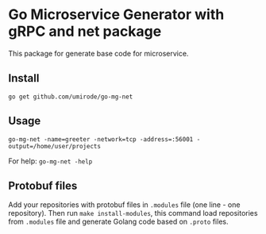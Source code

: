 # Go Microservice Generator with gRPC and net package

This package for generate base code for microservice.

## Install
`go get github.com/umirode/go-mg-net`

## Usage 
`go-mg-net -name=greeter -network=tcp -address=:56001 -output=/home/user/projects`

For help: `go-mg-net -help`

## Protobuf files
Add your repositories with protobuf files in `.modules` file (one line - one repository).
Then run `make install-modules`, this command load repositories from `.modules` file and generate Golang code based on `.proto` files.
